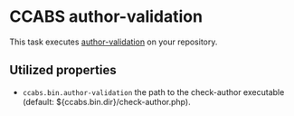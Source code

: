 CCABS author-validation
============================

This task executes [author-validation](https://github.com/contao-community-alliance/build-system-tool-author-validation) on
your repository.

Utilized properties
-------------------

* `ccabs.bin.author-validation` the path to the check-author executable (default: ${ccabs.bin.dir}/check-author.php).
